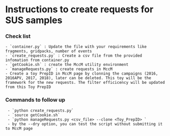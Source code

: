 # Instructions to create requests for SUS samples

### Check list
    - `container.py` : Update the file with your requirements like fragments, gridpacks, number of events 
    - `create_requests.py` : Create a csv file from the provided infomation from container.py 
    - `getCookie.sh` : create the MccM utility environment
    - `manageRequests.py` : create requests in MccM
    - Create a toy PrepID in MccM page by clonning the campaigns (2016, 2016APV, 2017, 2018), later can be deleted. This toy will be the framework for the new requests. The filter efficicency will be updated from this Toy PrepID     

### Commands to follow up
     - `python create_requests.py`
     - `source getCookie.sh`
     - `python manageRequests.py <csv_file> --clone <Toy_PrepID> `
     - by the --dry option, you can test the script without submitting it to MccM page